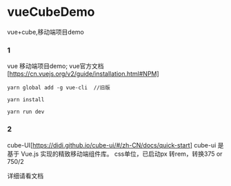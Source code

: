 # vueCubeDemo
vue+cube,移动端项目demo

### 1
vue 移动端项目demo;
vue官方文档[https://cn.vuejs.org/v2/guide/installation.html#NPM]
```
yarn global add -g vue-cli  //旧版

yarn install

yarn run dev
```
### 2

cube-UI[https://didi.github.io/cube-ui/#/zh-CN/docs/quick-start]
cube-ui 是基于 Vue.js 实现的精致移动端组件库。
css单位，已启动px 转rem，转换375 or 750/2

详细请看文档

